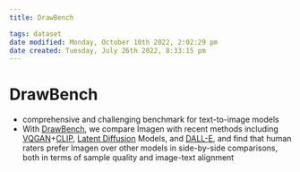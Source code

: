 ```yaml
---
title: DrawBench

tags: dataset 
date modified: Monday, October 10th 2022, 2:02:29 pm
date created: Tuesday, July 26th 2022, 8:33:15 pm
---
```


# DrawBench
- comprehensive and challenging benchmark for text-to-image models
- With [DrawBench](DrawBench.md), we compare Imagen with recent methods including [VQGAN](VQGAN)+[CLIP](CLIP.md), [Latent Diffusion](Latent%20Diffusion) Models, and [DALL-E](DALL-E.md), and find that human raters prefer Imagen over other models in side-by-side comparisons, both in terms of sample quality and image-text alignment

